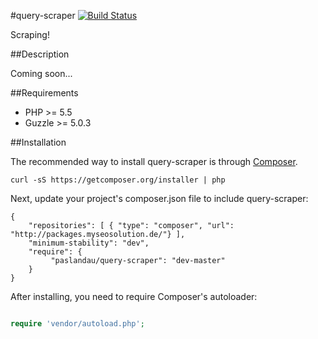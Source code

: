#query-scraper
[![Build Status](https://travis-ci.org/paslandau/query-scraper.svg?branch=master)](https://travis-ci.org/paslandau/query-scraper)

Scraping!

##Description

Coming soon...

##Requirements

- PHP >= 5.5
- Guzzle >= 5.0.3

##Installation

The recommended way to install query-scraper is through [Composer](http://getcomposer.org/).

    curl -sS https://getcomposer.org/installer | php

Next, update your project's composer.json file to include query-scraper:

    {
        "repositories": [ { "type": "composer", "url": "http://packages.myseosolution.de/"} ],
        "minimum-stability": "dev",
        "require": {
             "paslandau/query-scraper": "dev-master"
        }
    }

After installing, you need to require Composer's autoloader:
```php

require 'vendor/autoload.php';
```